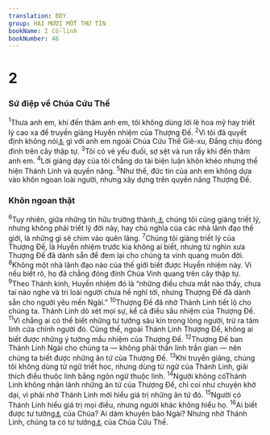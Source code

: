```yaml
---
translation: BDY
group: HAI MƯƠI MỐT THƯ TÍN
bookName: I Cổ-linh 
bookNumber: 46
---
```


<div class="title"><h1>2</h1><h3>Sứ điệp về Chúa Cứu Thế</h3></div>
<span class="verse 1co_2_1"><sup>1</sup>Thưa anh em, khi đến thăm anh em, tôi không dùng lời lẽ hoa mỹ hay triết lý cao xa để truyền giảng Huyền nhiệm của Thượng Đế. </span>
<span class="verse 1co_2_2"><sup>2</sup>Vì tôi đã quyết định không nói<a href="#" data-toggle="tooltip" data-placement="bottom" title="Nt không biết">⚓</a> gì với anh em ngoài Chúa Cứu Thế Giê-xu, Đấng chịu đóng đinh trên cây thập tự. </span>
<span class="verse 1co_2_3"><sup>3</sup>Tôi có vẻ yếu đuối, sợ sệt và run rẩy khi đến thăm anh em. </span>
<span class="verse 1co_2_4"><sup>4</sup>Lời giảng dạy của tôi chẳng do tài biện luận khôn khéo nhưng thể hiện Thánh Linh và quyền năng. </span>
<span class="verse 1co_2_5"><sup>5</sup>Như thế, đức tin của anh em không dựa vào khôn ngoan loài người, nhưng xây dựng trên quyền năng Thượng Đế.</span>
<div class="title"><h3>Khôn ngoan thật</h3></div>
<span class="verse 1co_2_6"><sup>6</sup>Tuy nhiên, giữa những tín hữu trưởng thành,<a href="#" data-toggle="tooltip" data-placement="bottom" title="Nt những">⚓</a> chúng tôi cũng giảng triết lý, nhưng không phải triết lý đời này, hay chủ nghĩa của các nhà lãnh đạo thế giới, là những gì sẽ chìm vào quên lãng. </span>
<span class="verse 1co_2_7"><sup>7</sup>Chúng tôi giảng triết lý của Thượng Đế, là Huyền nhiệm trước kia không ai biết, nhưng từ nghìn xưa Thượng Đế đã dành sẵn để đem lại cho chúng ta vinh quang muôn đời. </span>
<span class="verse 1co_2_8"><sup>8</sup>Không một nhà lãnh đạo nào của thế giới biết được Huyền nhiệm này. Vì nếu biết rõ, họ đã chẳng đóng đinh Chúa Vinh quang trên cây thập tự.<br/></span>
<span class="verse 1co_2_9"><sup>9</sup>Theo Thánh kinh, Huyền nhiệm đó là “những điều chưa mắt nào thấy, chưa tai nào nghe và trí loài người chưa hề nghĩ tới, nhưng Thượng Đế đã dành sẵn cho người yêu mến Ngài.” </span>
<span class="verse 1co_2_10"><sup>10</sup>Thượng Đế đã nhờ Thánh Linh tiết lộ cho chúng ta. Thánh Linh dò xét mọi sự, kể cả điều sâu nhiệm của Thượng Đế. </span>
<span class="verse 1co_2_11"><sup>11</sup>Vì chẳng ai có thể biết những tư tưởng sâu kín trong lòng người, trừ ra tâm linh cửa chính người đó. Cũng thế, ngoài Thánh Linh Thượng Đế, không ai biết được những ý tưởng mầu nhiệm của Thượng Đế. </span>
<span class="verse 1co_2_12"><sup>12</sup>Thượng Đế ban Thánh Linh Ngài cho chúng ta — không phải thần linh trần gian — nên chúng ta biết được những ân tứ của Thượng Đế. </span>
<span class="verse 1co_2_13"><sup>13</sup>Khi truyền giảng, chúng tôi không dùng từ ngữ triết học, nhưng dùng từ ngữ của Thánh Linh, giải thích điều thuộc linh bằng ngôn ngữ thuộc linh.</span>
<span class="verse 1co_2_14"><sup>14</sup>Người không cóThánh Linh không nhận lãnh những ân tứ của Thượng Đế, chỉ coi như chuyện khờ dại, vì phải nhờ Thánh Linh mới hiểu giá trị những ân tứ đó. </span>
<span class="verse 1co_2_15"><sup>15</sup>Người có Thánh Linh hiểu giá trị mọi điều, nhưng người khác không hiểu họ. </span>
<span class="verse 1co_2_16"><sup>16</sup>Ai biết được tư tưởng<a href="#" data-toggle="tooltip" data-placement="bottom" title="Nt tâm trí">⚓</a> của Chúa? Ai dám khuyên bảo Ngài? Nhưng nhờ Thánh Linh, chúng ta có tư tưởng<a href="#" data-toggle="tooltip" data-placement="bottom" title="Nt tâm trí">⚓</a> của Chúa Cứu Thế.</span>
